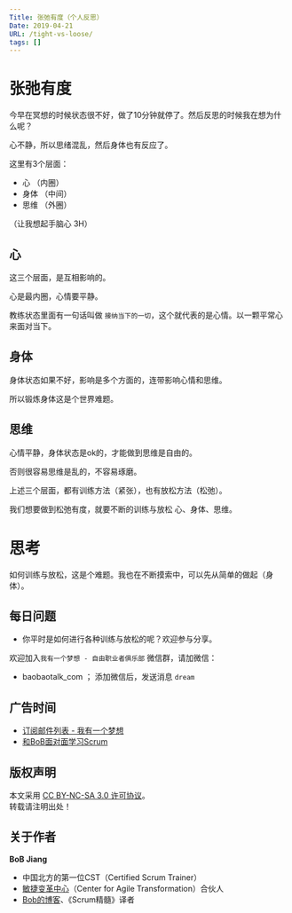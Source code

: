 ```yaml
---
Title: 张弛有度（个人反思）
Date: 2019-04-21
URL: /tight-vs-loose/ 
tags: []
---
```


# 张弛有度

今早在冥想的时候状态很不好，做了10分钟就停了。然后反思的时候我在想为什么呢？

心不静，所以思绪混乱，然后身体也有反应了。

这里有3个层面：

- 心 （内圈）
- 身体 （中间）
- 思维 （外圈）

（让我想起手脑心 3H）

## 心
这三个层面，是互相影响的。

心是最内圈，心情要平静。

教练状态里面有一句话叫做 `接纳当下的一切`，这个就代表的是心情。以一颗平常心来面对当下。

## 身体
身体状态如果不好，影响是多个方面的，连带影响心情和思维。

所以锻炼身体这是个世界难题。

## 思维
心情平静，身体状态是ok的，才能做到思维是自由的。

否则很容易思维是乱的，不容易琢磨。

上述三个层面，都有训练方法（紧张），也有放松方法（松弛）。

我们想要做到松弛有度，就要不断的训练与放松 心、身体、思维。

# 思考
如何训练与放松，这是个难题。我也在不断摸索中，可以先从简单的做起（身体）。

## 每日问题
- 你平时是如何进行各种训练与放松的呢？欢迎参与分享。

欢迎加入`我有一个梦想 - 自由职业者俱乐部` 微信群，请加微信：

- baobaotalk_com  ； 添加微信后，发送消息 `dream`

## 广告时间

- [订阅邮件列表 - 我有一个梦想](https://tinyletter.com/bobjiang)
- [和BoB面对面学习Scrum](https://appmopev1px9533.h5.xiaoeknow.com/homepage) 

## 版权声明

本文采用 [CC BY-NC-SA 3.0 许可协议](https://creativecommons.org/licenses/by-nc-sa/3.0/deed.zh)。  
转载请注明出处！

## 关于作者

**BoB Jiang**

- 中国北方的第一位CST（Certified Scrum Trainer）  
- [敏捷变革中心](https://www.c4at.cn/)（Center for Agile Transformation）合伙人  
- [Bob的博客](http://www.bobjiang.com)、《Scrum精髓》译者
